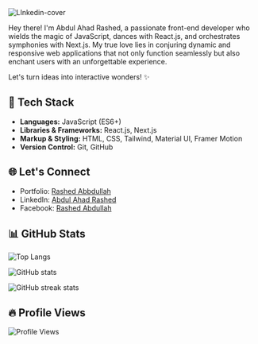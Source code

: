 <img src="https://i.ibb.co/Km0Mc6T/LInkedin-cover.jpg" alt="LInkedin-cover" border="0">

Hey there! I'm Abdul Ahad Rashed, a passionate front-end developer who wields the magic of JavaScript, dances with React.js, and orchestrates symphonies with Next.js. My true love lies in conjuring dynamic and responsive web applications that not only function seamlessly but also enchant users with an unforgettable experience.

Let's turn ideas into interactive wonders! ✨

## 🚀 Tech Stack

- **Languages:** JavaScript (ES6+)
- **Libraries & Frameworks:** React.js, Next.js
- **Markup & Styling:** HTML, CSS, Tailwind, Material UI, Framer Motion
- **Version Control:** Git, GitHub


## 🌐 Let's Connect
- Portfolio: [Rashed Abbdullah](https://rashed-abdullah.vercel.app)
- LinkedIn: [Abdul Ahad Rashed](https://www.linkedin.com/in/rashed4abdullah/)
- Facebook: [Rashed Abdullah](https://www.facebook.com/Rashed4Abdullah)

## 📊 GitHub Stats

![Top Langs](https://github-readme-stats.vercel.app/api/top-langs/?username=RashedAbdullah&hide_border=true&theme=tokyonight)

![GitHub stats](https://github-readme-stats.vercel.app/api?username=RashedAbdullah&show_icons=true&hide_border=true&theme=tokyonight)  

![GitHub streak stats](https://github-readme-streak-stats.herokuapp.com/?user=RashedAbdullah&theme=tokyonight)  

## 🔥 Profile Views

![Profile Views](https://komarev.com/ghpvc/?username=RashedAbdullah&color=blue&label=Profile+Views)
